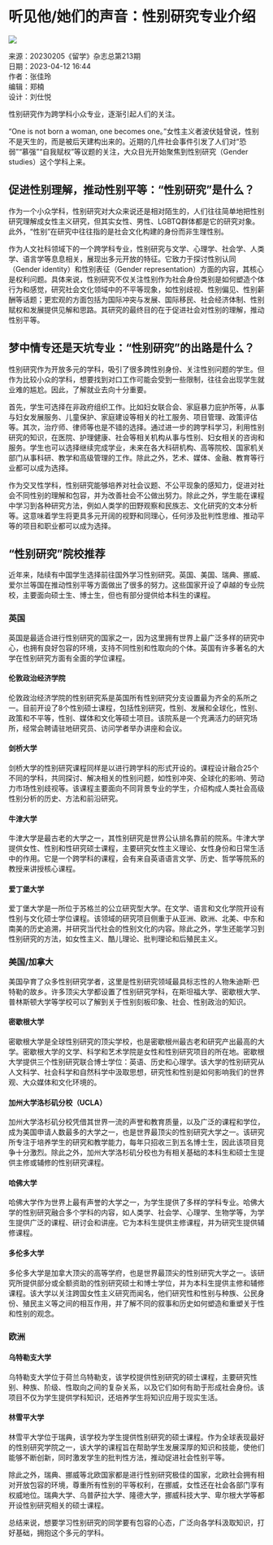 # 听见他/她们的声音：性别研究专业介绍

![](//img.gmw.cn/pic/gmwLogo_share.jpg)

来源：20230205《留学》杂志总第213期  
日期：2023-04-12 16:44  
作者：张佳玲  
编辑：郑楠  
设计：刘仕悦  

性别研究作为跨学科小众专业，逐渐引起人们的关注。

“One is not born a woman, one becomes one。”女性主义者波伏娃曾说，性别不是天生的，而是被后天建构出来的。近期的几件社会事件引发了人们对“恐弱”“慕强”“自我赋权”等议题的关注，大众目光开始聚焦到性别研究（Gender studies）这个学科上来。

## 促进性别理解，推动性别平等：“性别研究”是什么？

作为一个小众学科，性别研究对大众来说还是相对陌生的，人们往往简单地把性别研究理解成女性主义研究，但其实女性、男性、LGBTQ群体都是它的研究对象。此外，“性别”在研究中往往指的是社会文化构建的身份而非生理性别。

作为人文社科领域下的一个跨学科专业，性别研究与文学、心理学、社会学、人类学、语言学等息息相关，展现出多元开放的特征。它致力于探讨性别认同（Gender identity）和性别表征（Gender representation）方面的内容，其核心是权利问题。具体来说，性别研究不仅关注性别作为社会身份类别是如何塑造个体行为和感觉，研究社会文化领域中的不平等现象，如性别歧视、性别偏见、性别薪酬等话题；更宏观的方面包括为国际冲突与发展、国际移民、社会经济体制、性别赋权和发展提供见解和思路。其研究的最终目的在于促进社会对性别的理解，推动性别平等。

## 梦中情专还是天坑专业：“性别研究”的出路是什么？

性别研究作为开放多元的学科，吸引了很多跨性别身份、关注性别问题的学生。但作为比较小众的学科，想要找到对口工作可能会受到一些限制，往往会出现学生就业难的尴尬。因此，了解就业去向十分重要。

首先，学生可选择在非政府组织工作。比如妇女联合会、家庭暴力庇护所等，从事与妇女发展服务、儿童保护、家庭建设等相关的社工服务、项目管理、政策评估等。其次，治疗师、律师等也是不错的选择。通过进一步的跨学科学习，利用性别研究的知识，在医院、护理健康、社会等相关机构从事与性别、妇女相关的咨询和服务。学生也可以选择继续完成学业，未来在各大科研机构、高等院校、国家机关部门从事科研、教学和高级管理的工作。除此之外，艺术、媒体、金融、教育等行业都可以成为选择。

作为交叉性学科，性别研究能够培养对社会议题、不公平现象的感知力，促进对社会不同性别的理解和包容，并为改善社会不公做出努力。除此之外，学生能在课程中学习到各种研究方法，例如人类学的田野观察和民族志、文化研究的文本分析等。这意味着学生将更具多元开阔的视野和同理心，任何涉及批判性思维、推动平等的项目和职业都可以成为选择。

## “性别研究”院校推荐

近年来，陆续有中国学生选择前往国外学习性别研究。英国、美国、瑞典、挪威、爱尔兰等国在推动性别平等方面做出了很多的努力。这些国家开设了卓越的专业院校，主要面向硕士生、博士生，但也有部分提供给本科生的课程。

### 英国

英国是最适合进行性别研究的国家之一，因为这里拥有世界上最广泛多样的研究中心，也拥有良好包容的环境，支持不同性别和性取向的个体。英国有许多著名的大学在性别研究方面有全面的学位课程。

#### 伦敦政治经济学院

伦敦政治经济学院的性别研究系是英国所有性别研究分支设置最为齐全的系所之一。目前开设了8个性别硕士课程，包括性别研究，性别、发展和全球化，性别、政策和不平等，性别、媒体和文化等硕士项目。该院系是一个充满活力的研究场所，经常会聘请驻地研究员、访问学者举办讲座和会议。

#### 剑桥大学

剑桥大学的性别研究课程同样是以进行跨学科的形式开设的。课程设计融合25个不同的学科，共同探讨、解决相关的性别问题，如性别冲突、全球化的影响、劳动力市场性别歧视等。该课程主要面向不同背景专业的学生，介绍构成人类社会高级性别分析的历史、方法和前沿研究。

#### 牛津大学

牛津大学是最古老的大学之一，其性别研究是世界公认排名靠前的院系。牛津大学提供女性、性别和性研究硕士课程，主要研究女性主义理论、女性身份和日常生活中的作用。它是一个跨学科的课程，会有来自英语语言文学、历史、哲学等院系的教授来讲授核心课程。

#### 爱丁堡大学

爱丁堡大学是一所位于苏格兰的公立研究型大学。在文学、语言和文化学院开设有性别与文化硕士学位课程。该领域的研究项目侧重于从亚洲、欧洲、北美、中东和南美的历史追溯，并研究当代社会的性别文化的内容。除此之外，学生还能学习到性别研究的方法，如女性主义、酷儿理论、批判理论和后殖民主义。

### 美国/加拿大

美国孕育了众多性别研究学者，这里是性别研究领域最具标志性的人物朱迪斯·巴特勒的故乡。许多顶尖大学都设置了性别研究学科，在斯坦福大学、密歇根大学、普林斯顿大学等学校可以了解到关于性别刻板印象、社会、性别政治的知识。

#### 密歇根大学

密歇根大学是全球性别研究的顶尖学校，也是密歇根州最古老和研究产出最高的大学。密歇根大学的文学、科学和艺术学院是女性和性别研究项目的所在地。密歇根大学提供三个性别研究联合博士学位：英语、历史和心理学。该大学的性别研究从人文科学、社会科学和自然科学中汲取思想，研究性和性别是如何影响我们的世界观、大众媒体和文化环境的。

#### 加州大学洛杉矶分校（UCLA）

加州大学洛杉矶分校凭借其世界一流的声誉和教育质量，以及广泛的课程和学位，成为美国申请人数最多的大学之一，也是世界最顶尖的性别研究大学之一。该研究所专注于培养学生的研究和教学能力，每年只招收三到五名博士生，因此该项目竞争十分激烈。除此之外，加州大学洛杉矶分校也为有相关基础的本科生和硕士生提供主修或辅修的性别研究课程。

#### 哈佛大学

哈佛大学作为世界上最有声誉的大学之一，为学生提供了多样的学科专业。哈佛大学的性别研究融合多个学科的内容，如人类学、社会学、心理学、生物学等，为学生提供广泛的课程、研讨会和讲座。它为本科生提供主修课程，并为研究生提供辅修课程。

#### 多伦多大学

多伦多大学是加拿大顶尖的高等学府，也是世界最顶尖的性别研究大学之一。该研究所提供部分或全额资助的性别研究硕士和博士学位，并为本科生提供主修和辅修课程。该大学以关注跨国女性主义研究而闻名，他们研究性和性别与种族、公民身份、殖民主义等之间的相互作用，并了解不同的叙事和历史如何塑造和重塑关于性和性别的观念。

### 欧洲

#### 乌特勒支大学

乌特勒支大学位于荷兰乌特勒支，该学校提供性别研究的硕士课程，主要研究性别、种族、阶级、性取向之间的复杂关系，以及它们如何有助于形成社会身份。该项目不仅为学生提供学科知识，还培养学生将知识应用于现实生活。

#### 林雪平大学

林雪平大学位于瑞典，该学校为学生提供性别研究的硕士课程。作为全球表现最好的性别研究学院之一，该大学的课程旨在帮助学生发展深厚的知识和技能，使他们能够不断创新，同时激发学生的批判性方法，推动促进社会性别平等。

除此之外，瑞典、挪威等北欧国家都是进行性别研究极佳的国家，北欧社会拥有相对开放包容的环境，尊重所有性别的平等权利，在挪威，女性还在社会各部门享有权威地位。瑞典大学、乌普萨拉大学、隆德大学，挪威科技大学、卑尔根大学等都开设性别研究相关的硕士课程。

总结来说，想要学习性别研究的同学要有包容的心态，广泛向各学科汲取知识，打好基础，拥抱这个多元的学科。